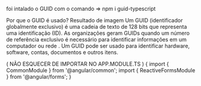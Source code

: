 foi intalado o GUID com o comando => npm i guid-typescript

Por que o GUID é usado?
Resultado de imagem
Um GUID (identificador globalmente exclusivo) é uma cadeia de texto de 128 bits que representa uma identificação (ID). As organizações geram GUIDs quando um número de referência exclusivo é necessário para identificar informações em um computador ou rede . Um GUID pode ser usado para identificar hardware, software, contas, documentos e outros itens.

( NÃO ESQUECER DE IMPORTAR NO APP.MODULE.TS ) {
import { CommonModule } from '@angular/common';
import { ReactiveFormsModule } from '@angular/forms';
}
